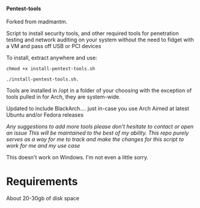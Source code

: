 #### Pentest-tools

Forked from madmantm.

Script to install security tools, and other required tools for penetration testing and network auditing on your system without the need to fidget with a VM and pass off USB or PCI devices

To install, extract anywhere and use:
```
chmod +x install-pentest-tools.sh

./install-pentest-tools.sh.

```
Tools are installed in /opt in a folder of your choosing with the exception of tools pulled in for Arch, they are system-wide.

Updated to include BlackArch.... just in-case you use Arch
Aimed at latest Ubuntu and/or Fedora releases

*Any suggestions to add more tools please don't hesitate to contact or open an issue*
*This will be maintained to the best of my ability.*
*This repo purely serves as a way for me to track and make the changes for this script to work for me and my use case*

This doesn't work on Windows. I'm not even a little sorry.

Requirements
====================
About 20-30gb of disk space
